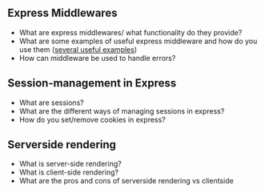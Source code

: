 

## Express Middlewares
- What are express middlewares/ what functionality do they provide?
- What are some examples of useful express middleware and 
how do you use them ([several useful examples](https://blog.jscrambler.com/setting-up-5-useful-middlewares-for-an-express-api/))
- How can middleware be used to handle errors? 

## Session-management in Express
- What are sessions?
- What are the different ways of managing sessions in express?
- How do you set/remove cookies in express?

## Serverside rendering
- What is server-side rendering?
- What is client-side rendering?
- What are the pros and cons of serverside rendering vs clientside



